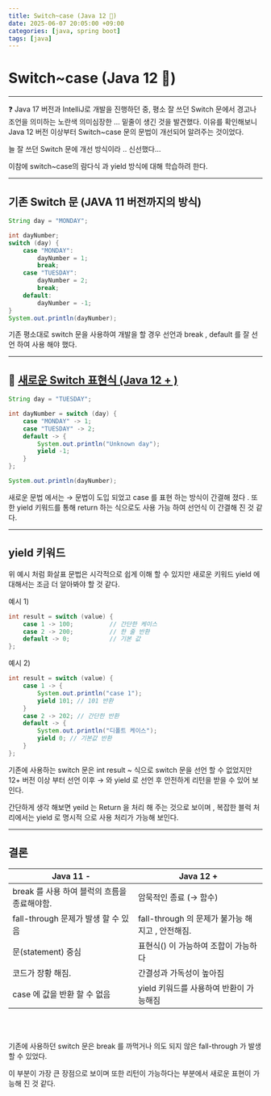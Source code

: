 ```yaml
---
title: Switch~case (Java 12 🔺)
date: 2025-06-07 20:05:00 +09:00
categories: [java, spring boot]
tags: [java]
---
```


# Switch~case (Java 12 🔺)

---

❓ Java 17 버전과 IntelliJ로 개발을 진행하던 중, 평소 잘 쓰던 Switch 문에서 경고나 조언을 의미하는 노란색 의미심장한 … 밑줄이 생긴 것을 발견했다. 이유를 확인해보니 Java 12 버전 이상부터 Switch~case 문의 문법이 개선되어 알려주는 것이었다.   

늘 잘 쓰던 Switch 문에 개선 방식이라 .. 신선했다…

이참에 switch~case의 람다식 과  yield 방식에 대해 학습하려 한다.

---

## 기존 Switch 문 (JAVA 11 버전까지의 방식)

```java
String day = "MONDAY";

int dayNumber;
switch (day) {
    case "MONDAY":
        dayNumber = 1;
        break;
    case "TUESDAY":
        dayNumber = 2;
        break;
    default:
        dayNumber = -1;
}
System.out.println(dayNumber); 
```

기존 평소대로 switch 문을 사용하여 개발을 할 경우 선언과 break , default 를 잘 선언 하여 사용 해야 했다.

---

## 🤔 [새로운 Switch 표현식 (Java 12 + )](https://www.baeldung.com/java-yield-switch)

```java
String day = "TUESDAY";

int dayNumber = switch (day) {
    case "MONDAY" -> 1;
    case "TUESDAY" -> 2;
    default -> {
        System.out.println("Unknown day");
        yield -1; 
    }
};

System.out.println(dayNumber); 
```

새로운 문법 에서는 → 문법이 도입 되었고 case 를 표현 하는 방식이 간결해 졌다 . 또한 yield 키워드를 통해 return 하는 식으로도 사용 가능 하여 선언식 이 간결해 진 것 같다.

---

## yield 키워드

위 예시 처럼 화살표 문법은 시각적으로 쉽게 이해 할 수 있지만 새로운 키워드 yield 에 대해서는 조금 더 알아봐야 할 것 같다.

예시 1) 

```java
int result = switch (value) {
    case 1 -> 100;          // 간단한 케이스
    case 2 -> 200;          // 한 줄 반환
    default -> 0;           // 기본 값
};
```

예시 2)

```java
int result = switch (value) {
    case 1 -> {
        System.out.println("case 1");
        yield 101; // 101 반환
    }
    case 2 -> 202; // 간단한 반환
    default -> {
        System.out.println("디폴트 케이스");
        yield 0; // 기본값 반환
    }
};
```

기존에 사용하는 switch 문은 int result ~ 식으로 switch 문을 선언 할 수 없었지만  12+ 버전 이상 부터 선언 이후 → 와 yield 로 선언 후 안전하게 리턴을 받을 수 있어 보인다. 

간단하게 생각 해보면 yeild 는 Return 을 처리 해 주는 것으로 보이며 , 복잡한 블럭 처리에서는 yield 로 명시적 으로 사용 처리가 가능해 보인다.

---

## 결론

| Java 11 - | Java 12 +  |
| --- | --- |
| break 를 사용 하여 블럭의 흐름을 종료해야함. | 암묵적인 종료 (→ 함수) |
| fall-through 문제가 발생 할 수 있음 | fall-through 의 문제가 불가능 해지고 , 안전해짐. |
| 문(statement) 중심 | 표현식() 이 가능하여 조합이 가능하다 |
| 코드가 장황 해짐. | 간결성과 가독성이 높아짐 |
| case 에 값을 반환 할 수 없음 | yield 키워드를 사용하여 반환이 가능해짐 |


<br>
<br>


기존에 사용하던 switch 문은 break 를 까먹거나 의도 되지 않은 fall-through 가 발생 할 수 있었다.

이 부분이 가장 큰 장점으로 보이며 또한 리턴이 가능하다는 부분에서 새로운 표현이 가능해 진 것 같다.
